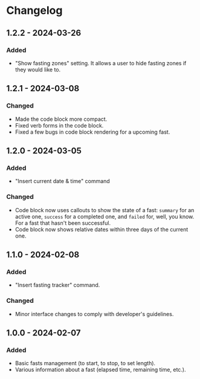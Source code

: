 # Changelog

## 1.2.2 - 2024-03-26

### Added

* "Show fasting zones" setting. It allows a user to hide fasting zones if they would like to.

## 1.2.1 - 2024-03-08

### Changed

* Made the code block more compact.
* Fixed verb forms in the code block.
* Fixed a few bugs in code block rendering for a upcoming fast.

## 1.2.0 - 2024-03-05

### Added

* "Insert current date & time" command

### Changed

* Code block now uses callouts to show the state of a fast: `summary` for an active one, `success` for a completed one, and `failed` for, well, you know. For a fast that hasn't been successful.
* Code block now shows relative dates within three days of the current one.

## 1.1.0 - 2024-02-08

### Added

* "Insert fasting tracker" command.

### Changed

* Minor interface changes to comply with developer's guidelines.

## 1.0.0 - 2024-02-07

### Added

* Basic fasts management (to start, to stop, to set length).
* Various information about a fast (elapsed time, remaining time, etc.).